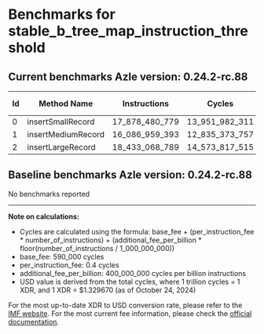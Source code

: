 # Benchmarks for stable_b_tree_map_instruction_threshold

## Current benchmarks Azle version: 0.24.2-rc.88

| Id  | Method Name        | Instructions   | Cycles         | USD           | USD/Million Calls |
| --- | ------------------ | -------------- | -------------- | ------------- | ----------------- |
| 0   | insertSmallRecord  | 17_878_480_779 | 13_951_982_311 | $0.0185515323 | $18_551.53        |
| 1   | insertMediumRecord | 16_086_959_393 | 12_835_373_757 | $0.0170668114 | $17_066.81        |
| 2   | insertLargeRecord  | 18_433_068_789 | 14_573_817_515 | $0.0193783679 | $19_378.36        |

## Baseline benchmarks Azle version: 0.24.2-rc.88

No benchmarks reported

---

**Note on calculations:**

-   Cycles are calculated using the formula: base_fee + (per_instruction_fee \* number_of_instructions) + (additional_fee_per_billion \* floor(number_of_instructions / 1_000_000_000))
-   base_fee: 590_000 cycles
-   per_instruction_fee: 0.4 cycles
-   additional_fee_per_billion: 400_000_000 cycles per billion instructions
-   USD value is derived from the total cycles, where 1 trillion cycles = 1 XDR, and 1 XDR = $1.329670 (as of October 24, 2024)

For the most up-to-date XDR to USD conversion rate, please refer to the [IMF website](https://www.imf.org/external/np/fin/data/rms_sdrv.aspx).
For the most current fee information, please check the [official documentation](https://internetcomputer.org/docs/current/developer-docs/gas-cost#execution).
